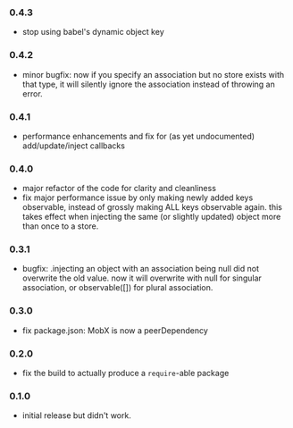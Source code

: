 ### 0.4.3

- stop using babel's dynamic object key

### 0.4.2

- minor bugfix: now if you specify an association but no store exists with that type, it will silently ignore the association instead of throwing an error.

### 0.4.1

- performance enhancements and fix for (as yet undocumented) add/update/inject callbacks

### 0.4.0

- major refactor of the code for clarity and cleanliness
- fix major performance issue by only making newly added keys observable, instead of grossly making ALL keys observable again. this takes effect when injecting the same (or slightly updated) object more than once to a store.

### 0.3.1

- bugfix: .injecting an object with an association being null did not overwrite the old value. now it will overwrite with null for singular association, or observable([]) for plural association.

### 0.3.0

- fix package.json: MobX is now a peerDependency

### 0.2.0

- fix the build to actually produce a `require`-able package

### 0.1.0

- initial release but didn't work.
